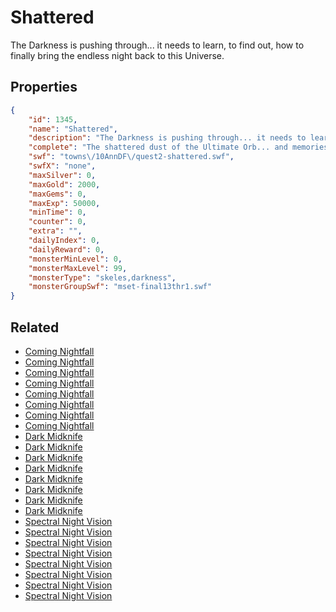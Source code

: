 # Shattered

The Darkness is pushing through... it needs to learn, to find out, how to finally bring the endless night back to this Universe.

## Properties

```json
{
    "id": 1345,
    "name": "Shattered",
    "description": "The Darkness is pushing through... it needs to learn, to find out, how to finally bring the endless night back to this Universe.",
    "complete": "The shattered dust of the Ultimate Orb... and memories of those who would defeat the Darkness.",
    "swf": "towns\/10AnnDF\/quest2-shattered.swf",
    "swfX": "none",
    "maxSilver": 0,
    "maxGold": 2000,
    "maxGems": 0,
    "maxExp": 50000,
    "minTime": 0,
    "counter": 0,
    "extra": "",
    "dailyIndex": 0,
    "dailyReward": 0,
    "monsterMinLevel": 0,
    "monsterMaxLevel": 99,
    "monsterType": "skeles,darkness",
    "monsterGroupSwf": "mset-final13thr1.swf"
}
```

## Related

- [Coming Nightfall](../items/15565-coming-nightfall.md)
- [Coming Nightfall](../items/15566-coming-nightfall.md)
- [Coming Nightfall](../items/15567-coming-nightfall.md)
- [Coming Nightfall](../items/15568-coming-nightfall.md)
- [Coming Nightfall](../items/15569-coming-nightfall.md)
- [Coming Nightfall](../items/15570-coming-nightfall.md)
- [Coming Nightfall](../items/15571-coming-nightfall.md)
- [Coming Nightfall](../items/15572-coming-nightfall.md)
- [Dark Midknife](../items/15573-dark-midknife.md)
- [Dark Midknife](../items/15574-dark-midknife.md)
- [Dark Midknife](../items/15575-dark-midknife.md)
- [Dark Midknife](../items/15576-dark-midknife.md)
- [Dark Midknife](../items/15577-dark-midknife.md)
- [Dark Midknife](../items/15578-dark-midknife.md)
- [Dark Midknife](../items/15579-dark-midknife.md)
- [Dark Midknife](../items/15580-dark-midknife.md)
- [Spectral Night Vision](../items/15581-spectral-night-vision.md)
- [Spectral Night Vision](../items/15582-spectral-night-vision.md)
- [Spectral Night Vision](../items/15583-spectral-night-vision.md)
- [Spectral Night Vision](../items/15584-spectral-night-vision.md)
- [Spectral Night Vision](../items/15585-spectral-night-vision.md)
- [Spectral Night Vision](../items/15586-spectral-night-vision.md)
- [Spectral Night Vision](../items/15587-spectral-night-vision.md)
- [Spectral Night Vision](../items/15588-spectral-night-vision.md)


